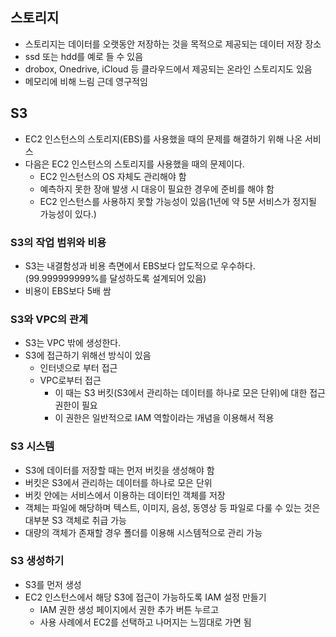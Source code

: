 ## 스토리지
- 스토리지는 데이터를 오랫동안 저장하는 것을 목적으로 제공되는 데이터 저장 장소
- ssd 또는 hdd를 예로 들 수 있음
- drobox, Onedrive, iCloud 등 클라우드에서 제공되는 온라인 스토리지도 있음
- 메모리에 비해 느림 근데 영구적임

## S3
- EC2 인스턴스의 스토리지(EBS)를 사용했을 때의 문제를 해결하기 위해 나온 서비스
- 다음은 EC2 인스턴스의 스토리지를 사용했을 때의 문제이다.
  - EC2 인스턴스의 OS 자체도 관리해야 함
  - 예측하지 못한 장애 발생 시 대응이 필요한 경우에 준비를 해야 함
  - EC2 인스턴스를 사용하지 못할 가능성이 있음(1년에 약 5분 서비스가 정지될 가능성이 있다.)
### S3의 작업 범위와 비용
- S3는 내결함성과 비용 측면에서 EBS보다 압도적으로 우수하다.(99.999999999%를 달성하도록 설계되어 있음)
- 비용이 EBS보다 5배 쌈
### S3와 VPC의 관계
- S3는 VPC 밖에 생성한다.
- S3에 접근하기 위해선 방식이 있음
  - 인터넷으로 부터 접근
  - VPC로부터 접근
    - 이 때는 S3 버킷(S3에서 관리하는 데이터를 하나로 모은 단위)에 대한 접근 권한이 필요
    - 이 권한은 일반적으로 IAM 역할이라는 개념을 이용해서 적용
### S3 시스템
- S3에 데이터를 저장할 때는 먼저 버킷을 생성해야 함
- 버킷은 S3에서 관리하는 데이터를 하나로 모은 단위
- 버킷 안에는 서비스에서 이용하는 데이터인 객체를 저장
- 객체는 파일에 해당하며 텍스트, 이미지, 음성, 동영상 등 파일로 다룰 수 있는 것은 대부분 S3 객체로 취급 가능
- 대량의 객체가 존재할 경우 폴더를 이용해 시스템적으로 관리 가능
### S3 생성하기
- S3를 먼저 생성
- EC2 인스턴스에서 해당 S3에 접근이 가능하도록 IAM 설정 만들기
  - IAM 권한 생성 페이지에서 권한 추가 버튼 누르고
  - 사용 사례에서 EC2를 선택하고 나머지는 느낌대로 가면 됨
